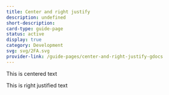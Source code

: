 ```yaml
---
title: Center and right justify
description: undefined
short-description: 
card-type: guide-page
status: active
display: true
category: Development
svg: svg/2FA.svg
provider-link: /guide-pages/center-and-right-justify-gdocs
---
```

This is centered text


This is right justified text
